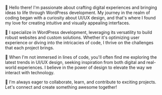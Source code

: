 👋 Hello there! I'm passionate about crafting digital experiences and bringing ideas to life through WordPress development. My journey in the realm of coding began with a curiosity about UI/UX design, and that's where I found my love for creating intuitive and visually appealing interfaces.

🌟 I specialize in WordPress development, leveraging its versatility to build robust websites and custom solutions. Whether it's optimizing user experience or diving into the intricacies of code, I thrive on the challenges that each project brings.

🎨 When I'm not immersed in lines of code, you'll often find me exploring the latest trends in UI/UX design, seeking inspiration from both digital and real-world experiences. I believe in the power of design to elevate the way we interact with technology.

🚀 I'm always eager to collaborate, learn, and contribute to exciting projects. Let's connect and create something awesome together!


<!---
yakupseymen/yakupseymen is a ✨ special ✨ repository because its `README.md` (this file) appears on your GitHub profile.
You can click the Preview link to take a look at your changes.
--->
